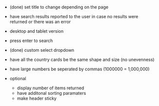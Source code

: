- (done) set title to change depending on the page
- have search results reported to the user in case no results were returned or there was an error
- desktop and tablet version
- press enter to search
- (done) custom select dropdown
- have all the country cards be the same shape and size (no unevenness)
- have large numbers be seperated by commas (1000000 = 1,000,000)

- optional
  - display number of items returned
  - have additonal sorting paramaters
  - make header sticky
